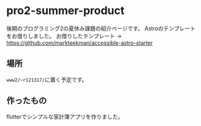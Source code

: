 # pro2-summer-product

後期のプログラミング2の夏休み課題の紹介ページです。
Astroのテンプレートをお借りしました。
お借りしたテンプレート → https://github.com/markteekman/accessible-astro-starter

## 場所

`www2/~r121317/`に置く予定です。

## 作ったもの

flutterでシンプルな家計簿アプリを作りました。
